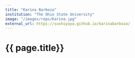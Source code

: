 ```yaml
---
title: "Karina Barboza"
institution: "The Ohio State University"
image: "/images/reps/Karina.jpg"
external_url: https://sushiyaya.github.io/karinabarboza/  
---
```


<h1> {{ page.title}} </h1>